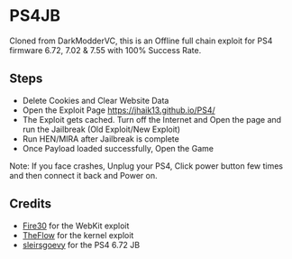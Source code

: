 # PS4JB
Cloned from DarkModderVC,
this is an Offline full chain exploit for PS4 firmware 6.72, 7.02 & 7.55 with 100% Success Rate.

## Steps

* Delete Cookies and Clear Website Data
* Open the Exploit Page https://jhaik13.github.io/PS4/
* The Exploit gets cached. Turn off the Internet and Open the page and run the Jailbreak (Old Exploit/New Exploit)
* Run HEN/MIRA after Jailbreak is complete
* Once Payload loaded successfully, Open the Game

Note: If you face crashes, Unplug your PS4, Click power button few times and then connect it back and Power on.

## Credits

* [Fire30](https://github.com/Fire30/bad_hoist) for the WebKit exploit
* [TheFlow](https://hackerone.com/reports/826026) for the kernel exploit
* [sleirsgoevy](https://github.com/sleirsgoevy/ps4jb) for the PS4 6.72 JB

